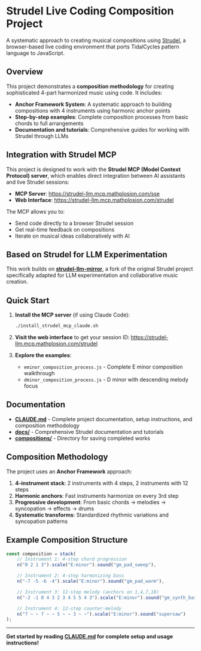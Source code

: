 # Strudel Live Coding Composition Project

A systematic approach to creating musical compositions using [Strudel](https://strudel.cc/), a browser-based live coding environment that ports TidalCycles pattern language to JavaScript.

## Overview

This project demonstrates a **composition methodology** for creating sophisticated 4-part harmonized music using code. It includes:

- **Anchor Framework System**: A systematic approach to building compositions with 4 instruments using harmonic anchor points
- **Step-by-step examples**: Complete composition processes from basic chords to full arrangements
- **Documentation and tutorials**: Comprehensive guides for working with Strudel through LLMs

## Integration with Strudel MCP

This project is designed to work with the **Strudel MCP (Model Context Protocol) server**, which enables direct integration between AI assistants and live Strudel sessions:

- **MCP Server**: https://strudel-llm.mcp.mathplosion.com/sse
- **Web Interface**: https://strudel-llm.mcp.mathplosion.com/strudel

The MCP allows you to:
- Send code directly to a browser Strudel session
- Get real-time feedback on compositions
- Iterate on musical ideas collaboratively with AI

## Based on Strudel for LLM Experimentation

This work builds on **[strudel-llm-mirror](https://github.com/calvinw/strudel-llm-mirror)**, a fork of the original Strudel project specifically adapted for LLM experimentation and collaborative music creation.

## Quick Start

1. **Install the MCP server** (if using Claude Code):
   ```bash
   ./install_strudel_mcp_claude.sh
   ```

2. **Visit the web interface** to get your session ID:
   https://strudel-llm.mcp.mathplosion.com/strudel

3. **Explore the examples**:
   - `eminor_composition_process.js` - Complete E minor composition walkthrough
   - `dminor_composition_process.js` - D minor with descending melody focus

## Documentation

- **[CLAUDE.md](CLAUDE.md)** - Complete project documentation, setup instructions, and composition methodology
- **[docs/](docs/)** - Comprehensive Strudel documentation and tutorials
- **[compositions/](compositions/)** - Directory for saving completed works

## Composition Methodology

The project uses an **Anchor Framework** approach:

1. **4-instrument stack**: 2 instruments with 4 steps, 2 instruments with 12 steps
2. **Harmonic anchors**: Fast instruments harmonize on every 3rd step
3. **Progressive development**: From basic chords → melodies → syncopation → effects → drums
4. **Systematic transforms**: Standardized rhythmic variations and syncopation patterns

## Example Composition Structure

```javascript
const composition = stack(
    // Instrument 1: 4-step chord progression
    n("0 2 1 3").scale("E:minor").sound("gm_pad_sweep"),

    // Instrument 2: 4-step harmonizing bass
    n("-7 -5 -6 -4").scale("E:minor").sound("gm_pad_warm"),

    // Instrument 3: 12-step melody (anchors on 1,4,7,10)
    n("-2 -1 0 4 3 2 3 4 5 5 4 3").scale("E:minor").sound("gm_synth_bass_1"),

    // Instrument 4: 12-step counter-melody
    n("7 ~ ~ 7 ~ ~ 5 ~ ~ 3 ~ ~").scale("E:minor").sound("supersaw")
);
```

---

**Get started by reading [CLAUDE.md](CLAUDE.md) for complete setup and usage instructions!**